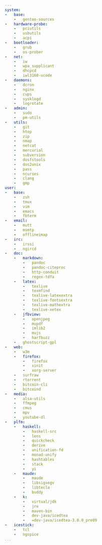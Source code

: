 ```yaml
---
system:
-   base:
    -   gentoo-sources
-   hardware-probe:
    -   pciutils
    -   usbutils
    -   acpi
-   bootloader:
    -   grub
    -   os-prober
-   net:
    -   iw
    -   wpa_supplicant
    -   dhcpcd
    -   iwl3160-ucode
-   daemons:
    -   dcron
    -   nginx
    -   cups
    -   sysklogd
    -   logrotate
-   admin:
    -   sudo
    -   pm-utils
-   utils:
    -   git
    -   htop
    -   zip
    -   nmap
    -   netcat
    -   mercurial
    -   subversion
    -   dosfstools
    -   dos2unix
    -   pass
    -   ncurses
    -   clang
    -   gmp
user:
-   base:
    -   zsh
    -   tmux
    -   vim
    -   emacs
    -   fbterm
-   email:
    -   mutt
    -   msmtp
    -   offlineimap
-   irc:
    -   irssi
    -   ngircd
-   doc:
    -   markdown:
        -   pandoc
        -   pandoc-citeproc
        -   http-conduit
        -   regex-tdfa
    -   latex:
        -   texlive
        -   texmfind
        -   texlive-latexextra
        -   texlive-fontsextra
        -   texlive-mathextra
        -   texlive-xetex
    -   jfbview:
        -   openjpeg
        -   mupdf
        -   imlib2
        -   mujs
        -   harfbuzz
    -   ghostscript-gpl
-   web:
    -   w3m
    -   firefox:
        -   firefox
        -   xinit
        -   xorg-server
    -   surfraw
    -   rtorrent
    -   bitcoin-cli
    -   bitcoind
-   media:
    -   alsa-utils
    -   ffmpeg
    -   cmus
    -   mpv
    -   youtube-dl
-   plfm:
    -   haskell:
        -   haskell-src
        -   lens
        -   quickcheck
        -   derive
        -   unification-fd
        -   monad-unify
        -   hashtables
        -   stack
        -   yi
    -   maude:
        -   maude
        -   libsigsegv
        -   libtecla
        -   buddy
    -   k:
        -   virtual/jdk
        -   jre
        -   maven-bin
        -   dev-java/icedtea
        -   =dev-java/icedtea-3.0.0_pre09
-   icestick:
    -   tcl
    -   ngspice
...
```

